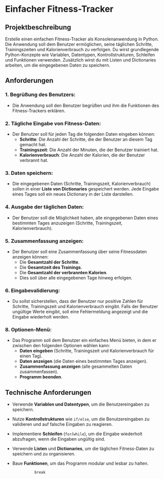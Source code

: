 # Einfacher Fitness-Tracker

## Projektbeschreibung

Erstelle einen einfachen Fitness-Tracker als Konsolenanwendung in Python. Die Anwendung soll dem Benutzer ermöglichen, seine täglichen Schritte, Trainingszeiten und Kalorienverbrauch zu verfolgen. Du wirst grundlegende Python-Konzepte wie Variablen, Datentypen, Kontrollstrukturen, Schleifen und Funktionen verwenden. Zusätzlich wirst du mit Listen und Dictionaries arbeiten, um die eingegebenen Daten zu speichern.

## Anforderungen

### 1. Begrüßung des Benutzers:
- Die Anwendung soll den Benutzer begrüßen und ihm die Funktionen des Fitness-Trackers erklären.

### 2. Tägliche Eingabe von Fitness-Daten:
- Der Benutzer soll für jeden Tag die folgenden Daten eingeben können:
  - **Schritte**: Die Anzahl der Schritte, die der Benutzer an diesem Tag gemacht hat.
  - **Trainingszeit**: Die Anzahl der Minuten, die der Benutzer trainiert hat.
  - **Kalorienverbrauch**: Die Anzahl der Kalorien, die der Benutzer verbrannt hat.

### 3. Daten speichern:
- Die eingegebenen Daten (Schritte, Trainingszeit, Kalorienverbrauch) sollen in einer **Liste von Dictionaries** gespeichert werden. Jede Eingabe eines Tages soll ein neues Dictionary in der Liste darstellen.

### 4. Ausgabe der täglichen Daten:
- Der Benutzer soll die Möglichkeit haben, alle eingegebenen Daten eines bestimmten Tages anzuzeigen (Schritte, Trainingszeit, Kalorienverbrauch).

### 5. Zusammenfassung anzeigen:
- Der Benutzer soll eine Zusammenfassung über seine Fitnessdaten anzeigen können:
  - Die **Gesamtzahl der Schritte**.
  - Die **Gesamtzeit des Trainings**.
  - Die **Gesamtzahl der verbrannten Kalorien**.
  - Dies soll über alle eingegebenen Tage hinweg erfolgen.

### 6. Eingabevalidierung:
- Du sollst sicherstellen, dass der Benutzer nur positive Zahlen für Schritte, Trainingszeit und Kalorienverbrauch eingibt. Falls der Benutzer ungültige Werte eingibt, soll eine Fehlermeldung angezeigt und die Eingabe wiederholt werden.


### 8. Optionen-Menü:
- Das Programm soll dem Benutzer ein einfaches Menü bieten, in dem er zwischen den folgenden Optionen wählen kann:
  - **Daten eingeben** (Schritte, Trainingszeit und Kalorienverbrauch für einen Tag).
  - **Daten anzeigen** (die Daten eines bestimmten Tages anzeigen).
  - **Zusammenfassung anzeigen** (alle gesammelten Daten zusammenfassen).
  - **Programm beenden**.

## Technische Anforderungen

- Verwende **Variablen und Datentypen**, um die Benutzereingaben zu speichern.
- Nutze **Kontrollstrukturen** wie `if/else`, um die Benutzereingaben zu validieren und auf falsche Eingaben zu reagieren.
- Implementiere **Schleifen** (`for`/`while`), um die Eingabe wiederholt abzufragen, wenn die Eingaben ungültig sind.
- Verwende **Listen** und **Dictionaries**, um die täglichen Fitness-Daten zu speichern und zu organisieren.
- Baue **Funktionen**, um das Programm modular und lesbar zu halten.

                break

